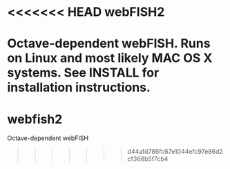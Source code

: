 <<<<<<< HEAD
webFISH2
========

Octave-dependent webFISH.
Runs on Linux and most likely MAC OS X systems.
See INSTALL for installation instructions.
=======
webfish2
========

Octave-dependent webFISH
>>>>>>> d44afd786fc67e1044efc97e86d2cf368b5f7cb4
